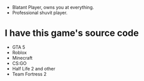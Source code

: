 - Blatant Player, owns you at everything.
- Professional shuvit player.

# I have this game's source code
- GTA 5
- Roblox
- Minecraft
- CS:GO
- Half Life 2 and other
- Team Fortress 2
